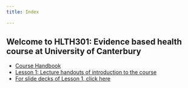 ```yaml
---
title: Index

---
```

## Welcome to HLTH301: Evidence based health course at University of Canterbury

- [Course Handbook](course-handbook.md)
- [Lesson 1: Lecture handouts of introduction to the course](2020-07-lesson-01.md)
- [For slide decks of Lesson 1, click here](https://hackmd.io/@arinbasu1/lesson1)
